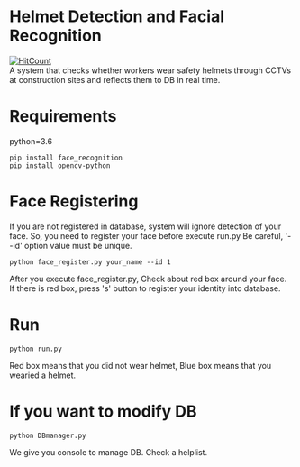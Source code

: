 # Helmet Detection and Facial Recognition
[![HitCount](http://hits.dwyl.com/tamasino52/Helmet_detection_and_facial_recognition.svg)](http://hits.dwyl.com/tamasino52/Helmet_detection_and_facial_recognition)<br>
A system that checks whether workers wear safety helmets through CCTVs at construction sites and reflects them to DB in real time.

# Requirements
python=3.6

```
pip install face_recognition
pip install opencv-python
```

# Face Registering
If you are not registered in database, system will ignore detection of your face.
So, you need to register your face before execute run.py
Be careful, '--id' option value must be unique.
```
python face_register.py your_name --id 1
```
After you execute face_register.py, Check about red box around your face.
If there is red box, press 's' button to register your identity into database.

# Run
```
python run.py
```
Red box means that you did not wear helmet, Blue box means that you wearied a helmet.

# If you want to modify DB
```
python DBmanager.py
```
We give you console to manage DB. Check a helplist.
